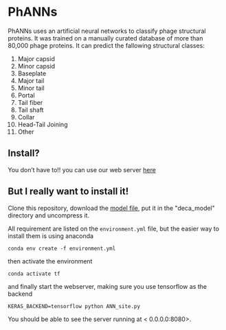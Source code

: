 # PhANNs
PhANNs uses an artificial neural networks to classify phage structural proteins. It was trained on a manually curated database of more than 80,000 phage proteins. It can predict the fallowing structural classes:

1. Major capsid
1. Minor capsid
1. Baseplate
1. Major tail
1. Minor tail
1. Portal
1. Tail fiber
1. Tail shaft
1. Collar
1. Head-Tail Joining
1. Other

## Install?

You don’t have to!! you can use our web server [here](https://edwards.sdsu.edu/phanns)

## But I really want to install it!

Clone this repository, download the [model file](https://edwards.sdsu.edu/phanns/download/model.tar), put it in the "deca\_model" directory and uncompress it. 

All requirement are listed on the `environment.yml` file, but the easier way to install them is using anaconda

```
conda env create -f environment.yml
```

then activate the environment

```
conda activate tf
```

and finally start the webserver, making sure you use tensorflow as the backend

```
KERAS_BACKEND=tensorflow python ANN_site.py
```

You should be able to see the server running at < 0.0.0.0:8080>.
